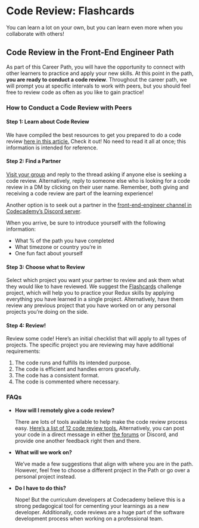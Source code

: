 # Code Review: Flashcards

You can learn a lot on your own, but you can learn even more when you collaborate with others!

## Code Review in the Front-End Engineer Path

As part of this Career Path, you will have the opportunity to connect with other learners to practice and apply your new skills. At this point in the path, **you are ready to conduct a code review**. Throughout the career path, we will prompt you at specific intervals to work with peers, but you should feel free to review code as often as you like to gain practice!

### How to Conduct a Code Review with Peers

#### Step 1: Learn about Code Review

We have compiled the best resources to get you prepared to do a code review [here in this article.](https://discuss.codecademy.com/t/article-giving-and-receiving-code-review/521901) Check it out! No need to read it all at once; this information is intended for reference.

#### Step 2: Find a Partner

[Visit your group](http://codecademy.com/cohorts/front-end-engineer-career-path) and reply to the thread asking if anyone else is seeking a code review. Alternatively, reply to someone else who is looking for a code review in a DM by clicking on their user name. Remember, both giving and receiving a code review are part of the learning experience!

Another option is to seek out a partner in the [front-end-engineer channel in Codecademy’s Discord server](https://discord.gg/g5vzQCstyB).

When you arrive, be sure to introduce yourself with the following information:

- What % of the path you have completed
- What timezone or country you’re in
- One fun fact about yourself

#### Step 3: Choose what to Review

Select which project you want your partner to review and ask them what they would like to have reviewed. We suggest the [Flashcards](https://www.codecademy.com/paths/front-end-engineer-career-path/tracks/fecp-redux/modules/fecp-challenge-project-flashcards/projects/react-redux-flashcards) challenge project, which will help you to practice your Redux skills by applying everything you have learned in a single project. Alternatively, have them review any previous project that you have worked on or any personal projects you’re doing on the side.

#### Step 4: Review!

Review some code! Here’s an initial checklist that will apply to all types of projects. The specific project you are reviewing may have additional requirements:

1. The code runs and fulfills its intended purpose.
2. The code is efficient and handles errors gracefully.
3. The code has a consistent format.
4. The code is commented where necessary.

### FAQs

- **How will I remotely give a code review?**

  There are lots of tools available to help make the code review process easy. [Here’s a list of 12 code review tools.](https://kinsta.com/blog/code-review-tools/) Alternatively, you can post your code in a direct message in either [the forums](http://discuss.codecademy.com/) or Discord, and provide one another feedback right then and there.

- **What will we work on?**

  We’ve made a few suggestions that align with where you are in the path. However, feel free to choose a different project in the Path or go over a personal project instead.

- **Do I have to do this?**

  Nope! But the curriculum developers at Codecademy believe this is a strong pedagogical tool for cementing your learnings as a new developer. Additionally, code reviews are a huge part of the software development process when working on a professional team.